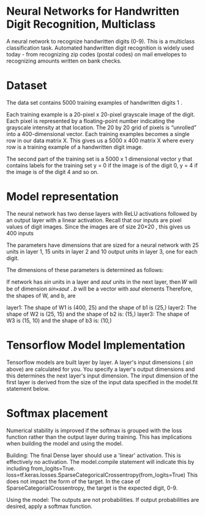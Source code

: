 # Neural Networks for Handwritten Digit Recognition, Multiclass

A neural network to recognize  handwritten digits (0-9). This is a multiclass classification task. Automated handwritten digit recognition is widely used today - from recognizing zip codes (postal codes) on mail envelopes to recognizing amounts written on bank checks. 


# Dataset

The data set contains 5000 training examples of handwritten digits  1 .

Each training example is a 20-pixel x 20-pixel grayscale image of the digit.
Each pixel is represented by a floating-point number indicating the grayscale intensity at that location.
The 20 by 20 grid of pixels is “unrolled” into a 400-dimensional vector.
Each training examples becomes a single row in our data matrix X.
This gives us a 5000 x 400 matrix X where every row is a training example of a handwritten digit image.
 
The second part of the training set is a 5000 x 1 dimensional vector y that contains labels for the training set
y = 0 if the image is of the digit 0, y = 4 if the image is of the digit 4 and so on.

# Model representation

The neural network has two dense layers with ReLU activations followed by an output layer with a linear activation.
Recall that our inputs are pixel values of digit images.
Since the images are of size  20×20 , this gives us  400  inputs

The parameters have dimensions that are sized for a neural network with  25  units in layer 1,  15  units in layer 2 and  10  output units in layer 3, one for each digit.

The dimensions of these parameters is determined as follows:

If network has  𝑠𝑖𝑛  units in a layer and  𝑠𝑜𝑢𝑡  units in the next layer, then
𝑊  will be of dimension  𝑠𝑖𝑛×𝑠𝑜𝑢𝑡 .
𝑏  will be a vector with  𝑠𝑜𝑢𝑡  elements
Therefore, the shapes of W, and b, are

layer1: The shape of W1 is (400, 25) and the shape of b1 is (25,)
layer2: The shape of W2 is (25, 15) and the shape of b2 is: (15,)
layer3: The shape of W3 is (15, 10) and the shape of b3 is: (10,)

# Tensorflow Model Implementation

Tensorflow models are built layer by layer. A layer's input dimensions ( 𝑠𝑖𝑛  above) are calculated for you. You specify a layer's output dimensions and this determines the next layer's input dimension. The input dimension of the first layer is derived from the size of the input data specified in the model.fit statement below.

# Softmax placement

Numerical stability is improved if the softmax is grouped with the loss function rather than the output layer during training. This has implications when building the model and using the model.

Building:
The final Dense layer should use a 'linear' activation. This is effectively no activation.
The model.compile statement will indicate this by including from_logits=True. loss=tf.keras.losses.SparseCategoricalCrossentropy(from_logits=True)
This does not impact the form of the target. In the case of SparseCategorialCrossentropy, the target is the expected digit, 0-9.

Using the model:
The outputs are not probabilities. If output probabilities are desired, apply a softmax function.


